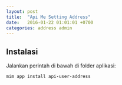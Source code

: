 ```yaml
---
layout: post
title:  "Api Me Setting Address"
date:   2016-01-22 01:01:01 +0700
categories: address admin
---
```


## Instalasi

Jalankan perintah di bawah di folder aplikasi:

```
mim app install api-user-address
```
